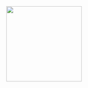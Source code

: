 <a href="https://open.spotify.com/show/4IQF9XRgHN7j5Mz52t9wJS?si=83c90ef8e2dc4d93">
  <img src="https://i.scdn.co/image/ab6765630000ba8aaccdec50a255f3a7c1ded3f5" width="200" height="200">
</a>